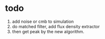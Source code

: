 # todo

1. add noise or cmb to simulation
2. do matched filter, add flux density extractor
3. then get peak by the new algorithm.
